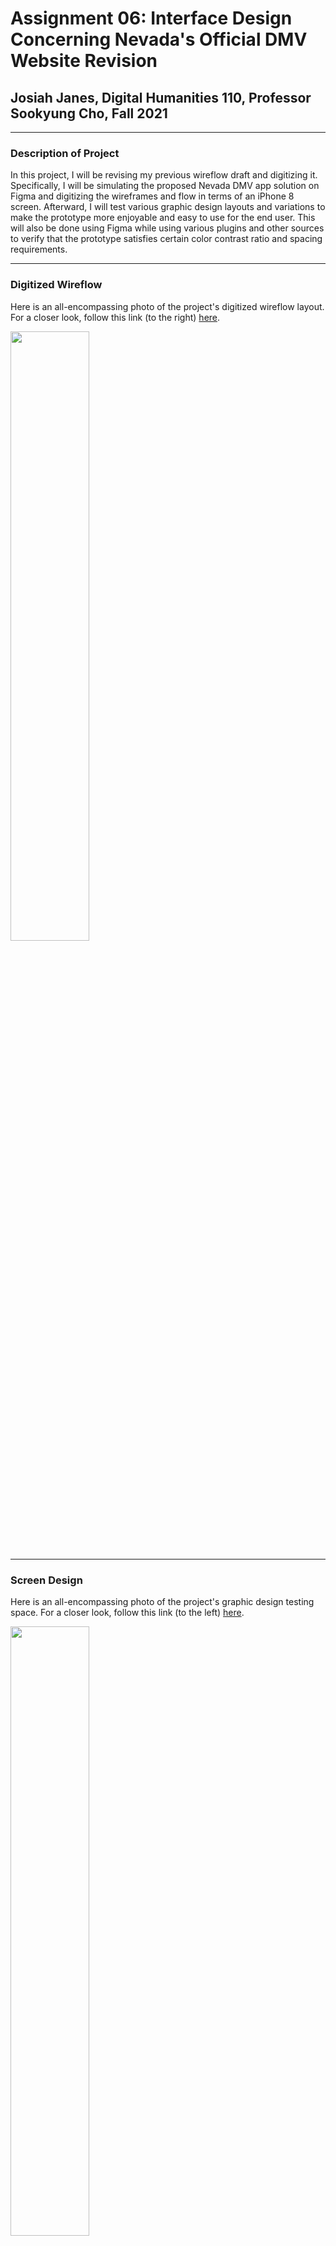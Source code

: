 # Assignment 06: Interface Design Concerning Nevada's Official DMV Website Revision

## Josiah Janes, Digital Humanities 110, Professor Sookyung Cho, Fall 2021

---

### Description of Project
In this project, I will be revising my previous wireflow draft and digitizing it. Specifically, I will be simulating the proposed Nevada DMV app solution on Figma and digitizing the wireframes and flow in terms of an iPhone 8 screen. Afterward, I will test various graphic design layouts and variations to make the prototype more enjoyable and easy to use for the end user. This will also be done using Figma while using various plugins and other sources to verify that the prototype satisfies certain color contrast ratio and spacing requirements.

---

### Digitized Wireflow
Here is an all-encompassing photo of the project's digitized wireflow layout. For a closer look, follow this link (to the right) [here](https://www.figma.com/file/O9ewqfxcNRY4a2QCmcesmY/Assignment-6-Digitized-Wireflow---Josiah-Janes---105090684?node-id=0%3A1).

<img src="https://joxiah1.github.io/DH110-JosiahJanes/a6wireflowpic.png" width="50%">

---

### Screen Design
Here is an all-encompassing photo of the project's graphic design testing space. For a closer look, follow this link (to the left) [here](https://www.figma.com/file/O9ewqfxcNRY4a2QCmcesmY/Assignment-6-Digitized-Wireflow---Josiah-Janes---105090684?node-id=0%3A1).

<img src="https://joxiah1.github.io/DH110-JosiahJanes/a6designprocesspic.png" width="50%">

### Layout Spacing
<img src="https://joxiah1.github.io/DH110-JosiahJanes/a6spacingpic.png" width="50%">

### Three Typographic Variations
<img src="https://joxiah1.github.io/DH110-JosiahJanes/a6typographypic.png" width="100%">

### Three Shape Variations
<img src="https://joxiah1.github.io/DH110-JosiahJanes/a6shapepic.png" width="100%">

### Two Color Schemes
<img src="https://joxiah1.github.io/DH110-JosiahJanes/a6colorpic.png" width="100%">

### Accessibility (Color-Contrast) Check
<img src="https://joxiah1.github.io/DH110-JosiahJanes/a6contrasttest.png" width="100%">

---

### Description of Design Process
My previous research on the intended userbase of the Nevada DMV website and potential smartphone app users showed that users want a simple, trustworthy, and official aesthetic and feel for the website/app. This makes sense, as users of sites like Nevada's DMV website often are overwhelmed by the breadth of information that such sites offer as well as potential scams that could be used to phish personal information from users. As a previous user described, users also do not want a site or app that looks "cheap".

With all of this in mind, the goal with this project's graphic design was to mimic the look and feel of other apps and websites that users regard as being simple and trustworthy. In accordance with this, I looked to websites and apps like Coinbase that are very good at being simple while conveying a sense of trustworthiness and functionality. While mimicking some of their own design choices in my own project, I also tested various other fonts, spacings, colors, etc. that could have worked with the site. I tested casual feeling designs, formal designs, etc., but I ended up sticking with a rather basic layout that I would expect out of a common app that users would find on the app store. While I believe that the app's current layout is sufficient in its simplicity, I believe it suffers from being easily copied from a malicious body that may seek to imitate the site to scam users. It was only after observing volunteer users of this app prototype and the official DMV website that I realized how important this is, and I will look further into how I can make my app both simple, yet hard to imitate. I will also show my current design to users to get their own feedback on what they feel and what I can change.

---

### Impression Test
#### Video Recording
A video recording of the impression test I conducted can be found [here](https://drive.google.com/file/d/1LlgBZ9w89pABQlWjENAm2zJ6wTu0aiBz/view?usp=sharing).

#### Summary of Findings
It seems that the overall design of the hypothetical Nevada DMV app is a success. The user found the site to be "clean, simple, and visually pleasing". They also appreciated how "snappy" the site felt as well as how it benefitted from not being cluttered with information. However, the user did note that the app could be slightly improved by adding a search bar, but overall, it seems that the app's design is sufficiently user friendly in its current form and succeeds in not alienating users that may normally feel intimidated by a site like Nevada's official DMV website.

---
